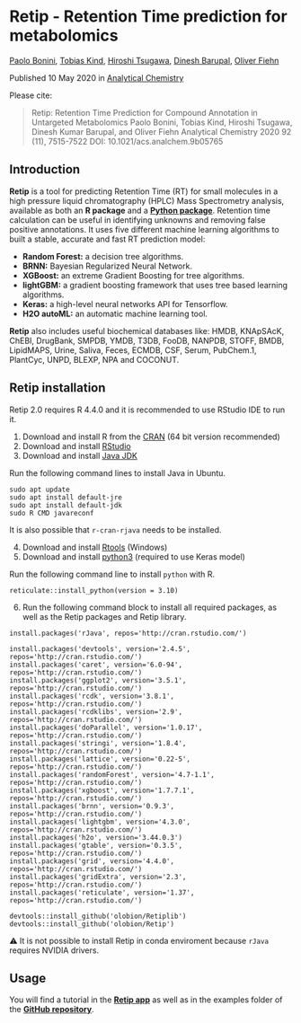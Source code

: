 # Retip - Retention Time prediction for metabolomics

[Paolo Bonini](https://www.researchgate.net/profile/Paolo-Bonini-2), [Tobias Kind](https://fiehnlab.ucdavis.edu/staff/kind), [Hiroshi Tsugawa](https://www.researchgate.net/profile/Hiroshi-Tsugawa), [Dinesh Barupal](https://fiehnlab.ucdavis.edu/component/contact/contact/11-members/14-wcmc/30), [Oliver Fiehn](https://fiehnlab.ucdavis.edu/staff/fiehn)

Published 10 May 2020 in [Analytical Chemistry](https://pubs.acs.org/doi/10.1021/acs.analchem.9b05765)

Please cite:

> Retip: Retention Time Prediction for Compound Annotation in Untargeted Metabolomics Paolo Bonini, Tobias Kind, Hiroshi Tsugawa, Dinesh Kumar Barupal, and Oliver Fiehn Analytical Chemistry 2020 92 (11), 7515-7522 DOI: 10.1021/acs.analchem.9b05765

## Introduction

**Retip** is a tool for predicting Retention Time (RT) for small molecules in a high pressure liquid chromatography (HPLC) Mass Spectrometry analysis, available as both an **R package** and a [**Python package**](https://github.com/oloBion/pyRetip/tree/master). Retention time calculation can be useful in identifying unknowns and removing false positive annotations. It uses five different machine learning algorithms to built a stable, accurate and fast RT prediction model:

-   **Random Forest:** a decision tree algorithms.
-   **BRNN:** Bayesian Regularized Neural Network.
-   **XGBoost:** an extreme Gradient Boosting for tree algorithms.
-   **lightGBM:** a gradient boosting framework that uses tree based learning algorithms.
-   **Keras:** a high-level neural networks API for Tensorflow.
-   **H2O autoML:** an automatic machine learning tool.

**Retip** also includes useful biochemical databases like: HMDB, KNApSAcK, ChEBI, DrugBank, SMPDB, YMDB, T3DB, FooDB, NANPDB, STOFF, BMDB, LipidMAPS, Urine, Saliva, Feces, ECMDB, CSF, Serum, PubChem.1, PlantCyc, UNPD, BLEXP, NPA and COCONUT.

## Retip installation

Retip 2.0 requires R 4.4.0 and it is recommended to use RStudio IDE to run it.

1.  Download and install R from the [CRAN](https://cran.r-project.org/) (64 bit version recommended)
2.  Download and install [RStudio](https://posit.co/download/rstudio-desktop/#download)
3.  Download and install [Java JDK](https://www.oracle.com/java/technologies/downloads/#java8)

Run the following command lines to install Java in Ubuntu.

```{bash}
sudo apt update
sudo apt install default-jre
sudo apt install default-jdk
sudo R CMD javareconf
```

It is also possible that `r-cran-rjava` needs to be installed.

4.  Download and install [Rtools](https://cran.rstudio.com/bin/windows/Rtools/) (Windows)
5.  Download and install [python3](https://www.python.org/downloads/) (required to use Keras model)

Run the following command line to install `python` with R.

```{r}
reticulate::install_python(version = 3.10)
```

6.  Run the following command block to install all required packages, as well as the Retip packages and Retip library.

```{r}
install.packages('rJava', repos='http://cran.rstudio.com/')

install.packages('devtools', version='2.4.5', repos='http://cran.rstudio.com/')
install.packages('caret', version='6.0-94', repos='http://cran.rstudio.com/')
install.packages('ggplot2', version='3.5.1', repos='http://cran.rstudio.com/')
install.packages('rcdk', version='3.8.1', repos='http://cran.rstudio.com/')
install.packages('rcdklibs', version='2.9', repos='http://cran.rstudio.com/')
install.packages('doParallel', version='1.0.17', repos='http://cran.rstudio.com/')
install.packages('stringi', version='1.8.4', repos='http://cran.rstudio.com/')
install.packages('lattice', version='0.22-5', repos='http://cran.rstudio.com/')
install.packages('randomForest', version='4.7-1.1', repos='http://cran.rstudio.com/')
install.packages('xgboost', version='1.7.7.1', repos='http://cran.rstudio.com/')
install.packages('brnn', version='0.9.3', repos='http://cran.rstudio.com/')
install.packages('lightgbm', version='4.3.0', repos='http://cran.rstudio.com/')
install.packages('h2o', version='3.44.0.3')
install.packages('gtable', version='0.3.5', repos='http://cran.rstudio.com/')
install.packages('grid', version='4.4.0', repos='http://cran.rstudio.com/')
install.packages('gridExtra', version='2.3', repos='http://cran.rstudio.com/')
install.packages('reticulate', version='1.37', repos='http://cran.rstudio.com/')

devtools::install_github('olobion/Retiplib')
devtools::install_github('olobion/Retip')
```

:warning: It is not possible to install Retip in conda enviroment because `rJava` requires NVIDIA drivers.

## Usage

You will find a tutorial in the [**Retip app**](https://www.retip.app/) as well as in the examples folder of the [**GitHub repository**](https://github.com/olobion/Retip/tree/master?tab=readme-ov-file).
